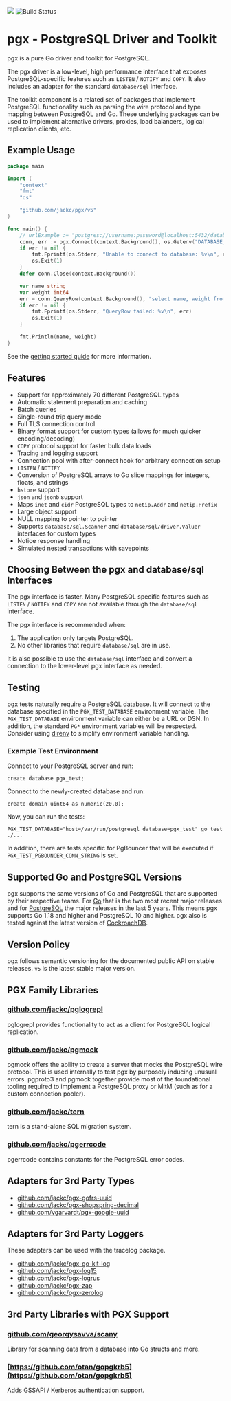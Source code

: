 [![](https://godoc.org/github.com/jackc/pgx?status.svg)](https://pkg.go.dev/github.com/jackc/pgx/v5)
![Build Status](https://github.com/jackc/pgx/actions/workflows/ci.yml/badge.svg)

# pgx - PostgreSQL Driver and Toolkit

pgx is a pure Go driver and toolkit for PostgreSQL.

The pgx driver is a low-level, high performance interface that exposes PostgreSQL-specific features such as `LISTEN` /
`NOTIFY` and `COPY`. It also includes an adapter for the standard `database/sql` interface.

The toolkit component is a related set of packages that implement PostgreSQL functionality such as parsing the wire protocol
and type mapping between PostgreSQL and Go. These underlying packages can be used to implement alternative drivers,
proxies, load balancers, logical replication clients, etc.

## Example Usage

```go
package main

import (
	"context"
	"fmt"
	"os"

	"github.com/jackc/pgx/v5"
)

func main() {
	// urlExample := "postgres://username:password@localhost:5432/database_name"
	conn, err := pgx.Connect(context.Background(), os.Getenv("DATABASE_URL"))
	if err != nil {
		fmt.Fprintf(os.Stderr, "Unable to connect to database: %v\n", err)
		os.Exit(1)
	}
	defer conn.Close(context.Background())

	var name string
	var weight int64
	err = conn.QueryRow(context.Background(), "select name, weight from widgets where id=$1", 42).Scan(&name, &weight)
	if err != nil {
		fmt.Fprintf(os.Stderr, "QueryRow failed: %v\n", err)
		os.Exit(1)
	}

	fmt.Println(name, weight)
}
```

See the [getting started guide](https://github.com/jackc/pgx/wiki/Getting-started-with-pgx) for more information.

## Features

* Support for approximately 70 different PostgreSQL types
* Automatic statement preparation and caching
* Batch queries
* Single-round trip query mode
* Full TLS connection control
* Binary format support for custom types (allows for much quicker encoding/decoding)
* `COPY` protocol support for faster bulk data loads
* Tracing and logging support
* Connection pool with after-connect hook for arbitrary connection setup
* `LISTEN` / `NOTIFY`
* Conversion of PostgreSQL arrays to Go slice mappings for integers, floats, and strings
* `hstore` support
* `json` and `jsonb` support
* Maps `inet` and `cidr` PostgreSQL types to `netip.Addr` and `netip.Prefix`
* Large object support
* NULL mapping to pointer to pointer
* Supports `database/sql.Scanner` and `database/sql/driver.Valuer` interfaces for custom types
* Notice response handling
* Simulated nested transactions with savepoints

## Choosing Between the pgx and database/sql Interfaces

The pgx interface is faster. Many PostgreSQL specific features such as `LISTEN` / `NOTIFY` and `COPY` are not available
through the `database/sql` interface.

The pgx interface is recommended when:

1. The application only targets PostgreSQL.
2. No other libraries that require `database/sql` are in use.

It is also possible to use the `database/sql` interface and convert a connection to the lower-level pgx interface as needed.

## Testing

pgx tests naturally require a PostgreSQL database. It will connect to the database specified in the `PGX_TEST_DATABASE` environment
variable. The `PGX_TEST_DATABASE` environment variable can either be a URL or DSN. In addition, the standard `PG*` environment
variables will be respected. Consider using [direnv](https://github.com/direnv/direnv) to simplify environment variable
handling.

### Example Test Environment

Connect to your PostgreSQL server and run:

```
create database pgx_test;
```

Connect to the newly-created database and run:

```
create domain uint64 as numeric(20,0);
```

Now, you can run the tests:

```
PGX_TEST_DATABASE="host=/var/run/postgresql database=pgx_test" go test ./...
```

In addition, there are tests specific for PgBouncer that will be executed if `PGX_TEST_PGBOUNCER_CONN_STRING` is set.

## Supported Go and PostgreSQL Versions

pgx supports the same versions of Go and PostgreSQL that are supported by their respective teams. For [Go](https://golang.org/doc/devel/release.html#policy) that is the two most recent major releases and for [PostgreSQL](https://www.postgresql.org/support/versioning/) the major releases in the last 5 years. This means pgx supports Go 1.18 and higher and PostgreSQL 10 and higher. pgx also is tested against the latest version of [CockroachDB](https://www.cockroachlabs.com/product/).

## Version Policy

pgx follows semantic versioning for the documented public API on stable releases. `v5` is the latest stable major version.

## PGX Family Libraries

### [github.com/jackc/pglogrepl](https://github.com/jackc/pglogrepl)

pglogrepl provides functionality to act as a client for PostgreSQL logical replication.

### [github.com/jackc/pgmock](https://github.com/jackc/pgmock)

pgmock offers the ability to create a server that mocks the PostgreSQL wire protocol. This is used internally to test pgx by purposely inducing unusual errors. pgproto3 and pgmock together provide most of the foundational tooling required to implement a PostgreSQL proxy or MitM (such as for a custom connection pooler).

### [github.com/jackc/tern](https://github.com/jackc/tern)

tern is a stand-alone SQL migration system.

### [github.com/jackc/pgerrcode](https://github.com/jackc/pgerrcode)

pgerrcode contains constants for the PostgreSQL error codes.

## Adapters for 3rd Party Types

* [github.com/jackc/pgx-gofrs-uuid](https://github.com/jackc/pgx-gofrs-uuid)
* [github.com/jackc/pgx-shopspring-decimal](https://github.com/jackc/pgx-shopspring-decimal)
* [github.com/vgarvardt/pgx-google-uuid](https://github.com/vgarvardt/pgx-google-uuid)

## Adapters for 3rd Party Loggers

These adapters can be used with the tracelog package.

* [github.com/jackc/pgx-go-kit-log](https://github.com/jackc/pgx-go-kit-log)
* [github.com/jackc/pgx-log15](https://github.com/jackc/pgx-log15)
* [github.com/jackc/pgx-logrus](https://github.com/jackc/pgx-logrus)
* [github.com/jackc/pgx-zap](https://github.com/jackc/pgx-zap)
* [github.com/jackc/pgx-zerolog](https://github.com/jackc/pgx-zerolog)

## 3rd Party Libraries with PGX Support

### [github.com/georgysavva/scany](https://github.com/georgysavva/scany)

Library for scanning data from a database into Go structs and more.

### [https://github.com/otan/gopgkrb5](https://github.com/otan/gopgkrb5)

Adds GSSAPI / Kerberos authentication support.
